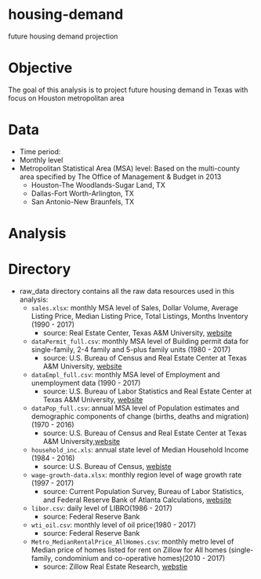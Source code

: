 # housing-demand
future housing demand projection

# Objective

The goal of this analysis is to project future housing demand in Texas with focus on Houston metropolitan area

# Data
 * Time period:
 * Monthly level
 * Metropolitan Statistical Area (MSA) level: Based on the multi-county area specified by The Office of Management & Budget in 2013
   * Houston-The Woodlands-Sugar Land, TX
   * Dallas-Fort Worth-Arlington, TX
   * San Antonio-New Braunfels, TX

# Analysis

# Directory
* raw_data directory contains all the raw data resources used in this analysis:
  * `sales.xlsx`: monthly MSA level of Sales, Dollar Volume, Average Listing Price, Median Listing Price, Total Listings,	Months Inventory (1990 - 2017)
    * source:   Real Estate Center, Texas A&M University, [website](https://www.recenter.tamu.edu/data/housing-activity/)
  * `dataPermit_full.csv`: monthly MSA level of Building permit data for single-family, 2-4 family and 5-plus family units (1980 - 2017)
    * source:  U.S. Bureau of Census and Real Estate Center at Texas A&M University, [website](https://www.recenter.tamu.edu/data/building-permits/)
  * `dataEmpl_full.csv`: monthly MSA level of Employment and unemployment data (1990 - 2017)
    * source:  U.S. Bureau of Labor Statistics and Real Estate Center at Texas A&M University, [website](https://www.recenter.tamu.edu/data/employment/)
  * `dataPop_full.csv`: annual MSA level of Population estimates and demographic components of change (births, deaths and migration) (1970 - 2016)
    * source:  U.S. Bureau of Census and Real Estate Center at Texas A&M University,[website](https://www.recenter.tamu.edu/data/population/)
  * `household_inc.xls`: annual state level of Median Household Income (1984 - 2016)
    * source: U.S. Bureau of Census, [webiste](https://www.census.gov/topics/income-poverty/income/data/tables.All.html)
  * `wage-growth-data.xlsx`: monthly region level of wage growth rate (1997 - 2017)
    * source: Current Population Survey, Bureau of Labor Statistics, and Federal Reserve Bank of Atlanta Calculations, [website](https://www.frbatlanta.org/chcs/wage-growth-tracker.aspx?panel=1)
  * `libor.csv`: daily level of LIBRO(1986 - 2017)
    * source: Federal Reserve Bank
  * `wti_oil.csv`: monthly level of oil price(1980 - 2017)
    * source: Federal Reserve Bank
  * `Metro_MedianRentalPrice_AllHomes.csv`: monthly metro level of Median price of homes listed for rent on Zillow for All homes (single-family, condominium and co-operative homes)(2010 - 2017)
    * source: Zillow Real Estate Research, [webstie](https://www.zillow.com/research/data/)
    
    

